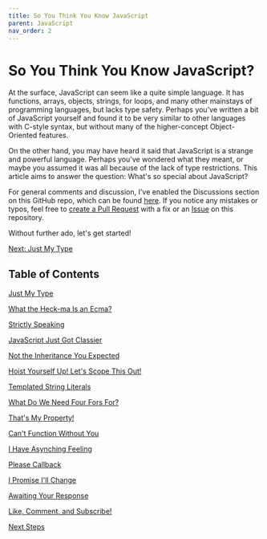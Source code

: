 ```yaml
---
title: So You Think You Know JavaScript
parent: JavaScript
nav_order: 2
---
```

# So You Think You Know JavaScript?
At the surface, JavaScript can seem like a quite simple language. It has functions, arrays, objects, strings, for loops, and many other mainstays of programming languages, but lacks type safety. Perhaps you've written a bit of JavaScript yourself and found it to be very similar to other languages with C-style syntax, but without many of the higher-concept Object-Oriented features.

On the other hand, you may have heard it said that JavaScript is a strange and powerful language. Perhaps you've wondered what they meant, or maybe you assumed it was all because of the lack of type restrictions. This article aims to answer the question: What's so special about JavaScript?

For general comments and discussion, I've enabled the Discussions section on this GitHub repo, which can be found [here](https://github.com/sbwp/sabrinabea.com/discussions). If you notice any mistakes or typos, feel free to [create a Pull Request](https://github.com/sbwp/sabrinabea.com/pulls) with a fix or an [Issue](https://github.com/sbwp/sabrinabea.com/issues) on this repository.

Without further ado, let's get started!

[Next: Just My Type](1-type.md)

## Table of Contents

[Just My Type](1-type.md)

[What the Heck-ma Is an Ecma?](2-ecma.md)

[Strictly Speaking](3-strict-mode.md)

[JavaScript Just Got Classier](4-class.md)

[Not the Inheritance You Expected](5-prototype.md)

[Hoist Yourself Up! Let's Scope This Out!](6-hoisting-and-scope.md)

[Templated String Literals](7-templated-string-literals.md)

[What Do We Need Four Fors For?](8-for.md)

[That's My Property!](9-properties.md)

[Can't Function Without You](11-functions.md)

[I Have Asynching Feeling ](12-asynchronous.md)

[Please Callback](13-callbacks.md)

[I Promise I'll Change](14-promise.md)

[Awaiting Your Response](15-async-await.md)

[Like, Comment, and Subscribe!](16-observables.md)

[Next Steps](17-next-steps.md)
